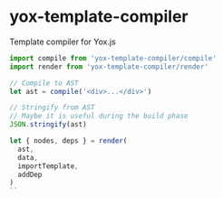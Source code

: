 # yox-template-compiler

Template compiler for Yox.js

```js
import compile from 'yox-template-compiler/compile'
import render from 'yox-template-compiler/render'

// Compile to AST
let ast = compile('<div>...</div>')

// Stringify from AST
// Maybe it is useful during the build phase
JSON.stringify(ast)

let { nodes, deps } = render(
  ast,
  data,
  importTemplate,
  addDep
)
``
